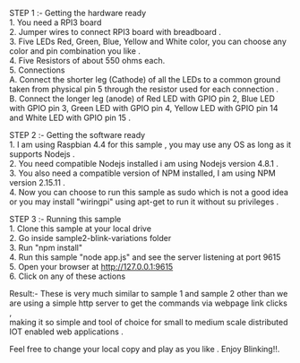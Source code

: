 STEP 1 :- Getting the hardware ready <br/>
                1. You need a RPI3 board <br/>
                2. Jumper wires to connect RPI3 board with breadboard .<br/>
                3. Five LEDs Red, Green, Blue, Yellow and White color, you can choose any color and pin combination you like .<br/>
                4. Five Resistors of about 550 ohms each.<br/>
                5. Connections<br/>
                        A. Connect the shorter leg (Cathode) of all the LEDs to a common ground taken from physical pin 5 through the resistor used for each connection .<br/>
                        B. Connect the longer leg (anode) of Red LED with GPIO pin 2, Blue LED with GPIO pin 3, Green LED with GPIO pin 4, Yellow LED with GPIO pin 14 and White LED with GPIO pin 15 .<br/>

STEP 2 :- Getting the software ready<br/>
                1. I am using Raspbian 4.4 for this sample , you may use any OS as long as it supports Nodejs .<br/>
                2. You need compatible Nodejs installed i am using Nodejs version 4.8.1 .<br/>
                3. You also need a compatible version of NPM installed, I am using NPM version 2.15.11 .<br/>
                4. Now you can choose to run this sample as sudo which is not a good idea or you may install "wiringpi" using apt-get to run it without su privileges .<br/> 

STEP 3 :- Running this sample <br/>
                1. Clone this sample at your local drive <br/>
                2. Go inside sample2-blink-variations folder <br/>
                3. Run "npm install"<br/>
                4. Run this sample "node app.js" and see the server listening at port 9615 <br/>
                5. Open your browser at http://127.0.0.1:9615 <br/>
                6. Click on any of these actions <br/>

Result:- These is very much similar to sample 1 and sample 2 other than we are using a simple http server to get the commands via webpage link clicks , <br/>
making it so simple and tool of choice for small to medium scale distributed IOT enabled web applications .

Feel free to change your local copy and play as you like . Enjoy Blinking!!. <br/>
